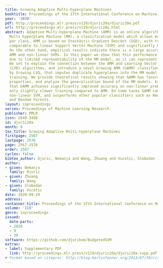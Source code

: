 ```yaml
---
title: Growing Adaptive Multi-hyperplane Machines
booktitle: Proceedings of the 37th International Conference on Machine Learning
year: '2020'
pdf: http://proceedings.mlr.press/v119/djuric20a/djuric20a.pdf
url: http://proceedings.mlr.press/v119/djuric20a.html
abstract: Adaptive Multi-hyperplane Machine (AMM) is an online algorithm for learning
  Multi-hyperplane Machine (MM), a classification model which allows multiple hyperplanes
  per class. AMM is based on Stochastic Gradient Descent (SGD), with training time
  comparable to linear Support Vector Machine (SVM) and significantly higher accuracy.
  On the other hand, empirical results indicate there is a large accuracy gap between
  AMM and non-linear SVMs. In this paper we show that this performance gap is not
  due to limited representability of the MM model, as it can represent arbitrary concepts.
  We set to explain the connection between the AMM and Learning Vector Quantization
  (LVQ) algorithms, and introduce a novel Growing AMM (GAMM) classifier motivated
  by Growing LVQ, that imputes duplicate hyperplanes into the MM model during SGD
  training. We provide theoretical results showing that GAMM has favorable convergence
  properties, and analyze the generalization bound of the MM models. Experiments indicate
  that GAMM achieves significantly improved accuracy on non-linear problems, with
  only slightly slower training compared to AMM. On some tasks GAMM comes close to
  non-linear SVM, and outperforms other popular classifiers such as Neural Networks
  and Random Forests.
layout: inproceedings
series: Proceedings of Machine Learning Research
publisher: PMLR
issn: 2640-3498
id: djuric20a
month: 0
tex_title: Growing Adaptive Multi-hyperplane Machines
firstpage: 2567
lastpage: 2576
page: 2567-2576
order: 2567
cycles: false
bibtex_author: Djuric, Nemanja and Wang, Zhuang and Vucetic, Slobodan
author:
- given: Nemanja
  family: Djuric
- given: Zhuang
  family: Wang
- given: Slobodan
  family: Vucetic
date: 2020-09-29
address: 
container-title: Proceedings of the 37th International Conference on Machine Learning
volume: '119'
genre: inproceedings
issued:
  date-parts:
  - 2020
  - 9
  - 29
software: https://github.com/djurikom/BudgetedSVM
extras:
- label: Supplementary PDF
  link: http://proceedings.mlr.press/v119/djuric20a/djuric20a-supp.pdf
# Format based on citeproc: http://blog.martinfenner.org/2013/07/30/citeproc-yaml-for-bibliographies/
---
```

